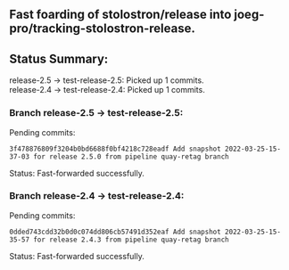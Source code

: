 ## Fast foarding of stolostron/release into joeg-pro/tracking-stolostron-release.

## Status Summary:

release-2.5 -> test-release-2.5: Picked up 1 commits.  
release-2.4 -> test-release-2.4: Picked up 1 commits.  

### Branch release-2.5 -> test-release-2.5:

Pending commits:

```
3f478876809f3204b0bd6688f0bf4218c728eadf Add snapshot 2022-03-25-15-37-03 for release 2.5.0 from pipeline quay-retag branch
```

Status: Fast-forwarded successfully.

### Branch release-2.4 -> test-release-2.4:

Pending commits:

```
0dded743cdd32b0d0c074dd806cb57491d352eaf Add snapshot 2022-03-25-15-35-57 for release 2.4.3 from pipeline quay-retag branch
```

Status: Fast-forwarded successfully.
